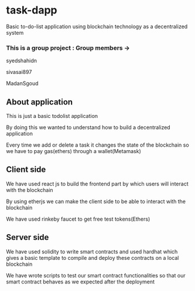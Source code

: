 # task-dapp
Basic to-do-list application using blockchain technology as a decentralized system


### This is a group project : Group members ->

syedshahidn

sivasai897

MadanSgoud


## About application

This is just a basic todolist application

By doing this we wanted to understand how to build a decentralized application

Every time we add or delete a task it changes the state of the blockchain so we have to pay gas(ethers) through a wallet(Metamask)



## Client side 

We have used react js to build the frontend part by which users will interact with the blockchain

By using etherjs we can make the client side to be able to interact with the blockchain 

We have used rinkeby faucet to get free test tokens(Ethers)




## Server side

We have used solidity to write smart contracts and used hardhat which gives a basic template to compile and deploy these contracts on a local blockchain

We have wrote scripts to test our smart contract functionalities so that our smart contract behaves as we expected after the deployment 





